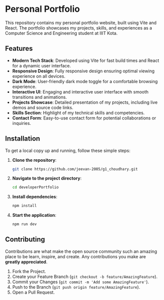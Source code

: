 # Personal Portfolio

This repository contains my personal portfolio website, built using Vite and React. The portfolio showcases my projects, skills, and experiences as a Computer Science and Engineering student at IIIT Kota.

## Features

- **Modern Tech Stack**: Developed using Vite for fast build times and React for a dynamic user interface.
- **Responsive Design**: Fully responsive design ensuring optimal viewing experience on all devices.
- **Dark Mode**: User-friendly dark mode toggle for a comfortable browsing experience.
- **Interactive UI**: Engaging and interactive user interface with smooth transitions and animations.
- **Projects Showcase**: Detailed presentation of my projects, including live demos and source code links.
- **Skills Section**: Highlight of my technical skills and competencies.
- **Contact Form**: Easy-to-use contact form for potential collaborations or inquiries.


## Installation

To get a local copy up and running, follow these simple steps:

1. **Clone the repository**:
    ```sh
    git clone https://github.com/jeevan-2005/g1_choudhary.git
    ```
2. **Navigate to the project directory**:
    ```sh
    cd developerPortfolio
    ```
3. **Install dependencies**:
    ```sh
    npm install
    ```
4. **Start the application**:
    ```sh
    npm run dev
    ```

## Contributing

Contributions are what make the open source community such an amazing place to be learn, inspire, and create. Any contributions you make are **greatly appreciated**.

1. Fork the Project.
2. Create your Feature Branch (`git checkout -b feature/AmazingFeature`).
3. Commit your Changes (`git commit -m 'Add some AmazingFeature'`).
4. Push to the Branch (`git push origin feature/AmazingFeature`).
5. Open a Pull Request.
